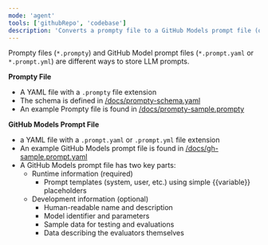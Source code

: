 ```yaml
---
mode: 'agent'
tools: ['githubRepo', 'codebase']
description: 'Converts a prompty file to a GitHub Models prompt file (or vice versa)'
---
```


Prompty files (`*.prompty`) and GitHub Model prompt files (`*.prompt.yaml` or `*.prompt.yml`) are different ways to store LLM prompts.

**Prompty File**
- A YAML file with a `.prompty` file extension
- The schema is defined in [/docs/prompty-schema.yaml](/docs/prompty-schema.yaml)
- An example Prompty file is found in [/docs/prompty-sample.prompty](/docs/prompty-sample.prompty)

**GitHub Models Prompt File**
- a YAML file with a `.prompt.yaml` or `.prompt.yml` file extension
- An example GitHub Models prompt file is found in [/docs/gh-sample.prompt.yaml](/docs/gh-sample.prompt.yaml)
- A GitHub Models prompt file has two key parts:
  - Runtime information (required)
    - Prompt templates (system, user, etc.) using simple {{variable}} placeholders
  - Development information (optional)
    - Human-readable name and description
    - Model identifier and parameters
    - Sample data for testing and evaluations
    - Data describing the evaluators themselves